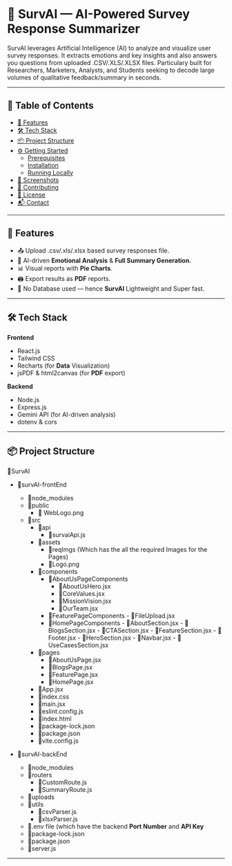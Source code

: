 # 🧠 SurvAI — AI-Powered Survey Response Summarizer


SurvAI leverages Artificial Intelligence (AI) to analyze and visualize user survey responses. It extracts emotions and key insights and also answers you questions from uploaded .CSV/.XLS/.XLSX files. Particulary built for Researchers, Marketers, Analysts, and Students seeking to decode large volumes of qualitative feedback/summary in seconds.


---


## 📂 Table of Contents

- [🚀 Features](#-features)
- [🛠 Tech Stack](#-tech-stack)
- [📦 Project Structure](#-project-structure)
- [⚙️ Getting Started](#-getting-started)
  - [Prerequisites](#prerequisites)
  - [Installation](#installation)
  - [Running Locally](#running-locally)
- [📸 Screenshots](#-screenshots)
- [🤝 Contributing](#-contributing)
- [🪪 License](#-license)
- [📬 Contact](#-contact)


---


## 🚀 Features

- 📤 Upload .csv/.xls/.xlsx based survey responses file.
- 🧠 AI-driven **Emotional Analysis** & **Full Summary Generation**.
- 📊 Visual reports with **Pie Charts**.
- 🖨 Export results as **PDF** reports.
- 💾 No Database used — hence **SurvAI** Lightweight and Super fast.

---

## 🛠 Tech Stack

**Frontend**  
- React.js  
- Tailwind CSS  
- Recharts (for **Data** Visualization)  
- jsPDF & html2canvas (for **PDF** export)

**Backend**  
- Node.js  
- Express.js  
- Gemini API (for AI-driven analysis)  
- dotenv & cors

---

## 📦 Project Structure

📂SurvAI
  - 📂survAI-frontEnd
    - 📂node_modules
    - 📂public
        - 📄 WebLogo.png
    - 📂src
        - 📂api
            - 📄survaiApi.js
        - 📂assets
            - 📂reqImgs (Which has the all the required Images for the Pages)
            - 📄Logo.png
        - 📂components
            - 📂AboutUsPageComponents
                - 📄AboutUsHero.jsx
                - 📄CoreValues.jsx
                - 📄MissionVision.jsx
                - 📄OurTeam.jsx
            - 📂FeaturePageComponents
                  - 📄FileUpload.jsx
            - 📂HomePageComponents
                  - 📄AboutSection.jsx
                  - 📄BlogsSection.jsx
                  - 📄CTASection.jsx
                  - 📄FeatureSection.jsx
                  - 📄Footer.jsx
                  - 📄HeroSection.jsx
                  - 📄Navbar.jsx
                  - 📄UseCasesSection.jsx
        - 📂pages
            - 📄AboutUsPage.jsx
            - 📄BlogsPage.jsx
            - 📄FeaturePage.jsx
            - 📄HomePage.jsx
        - 📄App.jsx
        - 📄index.css
        - 📄main.jsx
      - 📄eslint.config.js
      - 📄index.html
      - 📄package-lock.json
      - 📄package.json
      - 📄vite.config.js

  - 📂survAI-backEnd
      - 📂node_modules
      - 📂routers
          - 📄CustomRoute.js
          - 📄SummaryRoute.js
      - 📂uploads
      - 📂utils
          - 📄csvParser.js
          - 📄xlsxParser.js
      - 📄.env file (which have the backend **Port Number** and **API Key**
      - 📄package-lock.json
      - 📄package.json
      - 📄server.js


---
